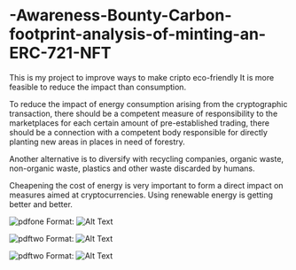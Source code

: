 # -Awareness-Bounty-Carbon-footprint-analysis-of-minting-an-ERC-721-NFT
This is my project to improve ways to make cripto eco-friendly
It is more feasible to reduce the impact than consumption.

To reduce the impact of energy consumption arising from the cryptographic transaction, there should be a competent measure of responsibility to the marketplaces for each certain amount of pre-established trading, there should be a connection with a competent body responsible for directly planting new areas in places in need of forestry.

Another alternative is to diversify with recycling companies, organic waste, non-organic waste, plastics and other waste discarded by humans.

Cheapening the cost of energy is very important to form a direct impact on measures aimed at cryptocurrencies. Using renewable energy is getting better and better.

![pdfone](/images/logo.png)
Format: ![Alt Text](https://cdn.howmuch.net/costGuides/cost-of-trees-planting-medium-8da6.jpg)

![pdftwo](/images/logo.png)
Format: ![Alt Text](https://www.solarexpertsindia.com/wp-content/uploads/2018/07/solar-gurgaon-india-advantage-Experts-Benefits.jpg)

![pdftwo](/images/logo.png)
Format: ![Alt Text](https://thumbnails-visually.netdna-ssl.com/benefits-of-recycling_548ff727ba2ae_w1500.jpg)
